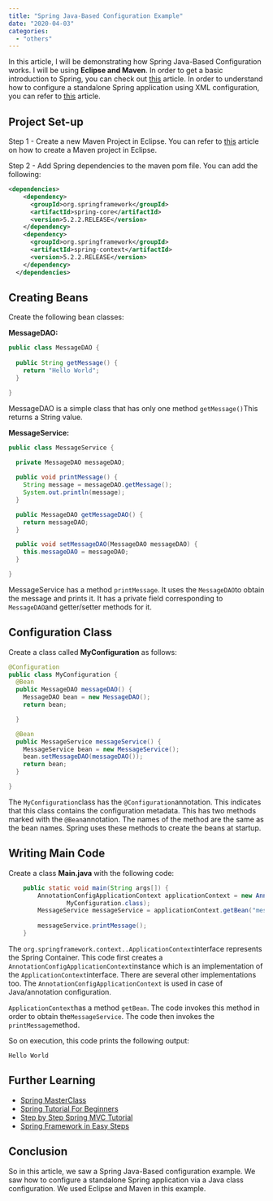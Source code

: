 ```yaml
---
title: "Spring Java-Based Configuration Example"
date: "2020-04-03"
categories: 
  - "others"
---
```


In this article, I will be demonstrating how Spring Java-Based Configuration works. I will be using **Eclipse and Maven**. In order to get a basic introduction to Spring, you can check out [this](spring-framework-what-and-why.md) article. In order to understand how to configure a standalone Spring application using XML configuration, you can refer to [this](spring-xml-configuration-example.md) article.

## Project Set-up

Step 1 - Create a new Maven Project in Eclipse. You can refer to [this](https://reshmabidikar.github.io/2018/10/how-to-create-a-maven-project-in-eclipse.html) article on how to create a Maven project in Eclipse.

Step 2 - Add Spring dependencies to the maven pom file. You can add the following:

```xml
<dependencies>
    <dependency>
      <groupId>org.springframework</groupId>
      <artifactId>spring-core</artifactId>
      <version>5.2.2.RELEASE</version>
    </dependency>
    <dependency>
      <groupId>org.springframework</groupId>
      <artifactId>spring-context</artifactId>
      <version>5.2.2.RELEASE</version>
    </dependency>
  </dependencies>
```

## Creating Beans

Create the following bean classes:

**MessageDAO:**

```java
public class MessageDAO {
  
  public String getMessage() {
    return "Hello World";
  }

}
```

MessageDAO is a simple class that has only one method `getMessage()`This returns a String value.

**MessageService:**

```java
public class MessageService {
  
  private MessageDAO messageDAO;

  public void printMessage() {
    String message = messageDAO.getMessage();
    System.out.println(message);
  }

  public MessageDAO getMessageDAO() {
    return messageDAO;
  }

  public void setMessageDAO(MessageDAO messageDAO) {
    this.messageDAO = messageDAO;
  }

}
```

MessageService has a method `printMessage`. It uses the `MessageDAO`to obtain the message and prints it. It has a private field corresponding to `MessageDAO`and getter/setter methods for it.

## Configuration Class

Create a class called **MyConfiguration** as follows:

```java
@Configuration
public class MyConfiguration {
  @Bean
  public MessageDAO messageDAO() {
    MessageDAO bean = new MessageDAO();
    return bean;

  }

  @Bean
  public MessageService messageService() {
    MessageService bean = new MessageService();
    bean.setMessageDAO(messageDAO());
    return bean;
  }

}
```
The `MyConfiguration`class has the `@Configuration`annotation. This indicates that this class contains the configuration metadata. This has two methods marked with the `@Bean`annotation. The names of the method are the same as the bean names. Spring uses these methods to create the beans at startup.

## Writing Main Code

Create a class **Main.java** with the following code:

```java
	public static void main(String args[]) {
		AnnotationConfigApplicationContext applicationContext = new AnnotationConfigApplicationContext(
				MyConfiguration.class);
		MessageService messageService = applicationContext.getBean("messageService", MessageService.class);
		
		messageService.printMessage();
	}

```

The `org.springframework.context..ApplicationContext`interface represents the Spring Container. This code first creates a `AnnotationConfigApplicationContext`instance which is an implementation of the `ApplicationContext`interface. There are several other implementations too. The `AnnotationConfigApplicationContext` is used in case of Java/annotation configuration.

`ApplicationContext`has a method `getBean`. The code invokes this method in order to obtain the`MessageService`. The code then invokes the `printMessage`method.

So on execution, this code prints the following output:

```
Hello World
```
## Further Learning

- [Spring MasterClass](https://click.linksynergy.com/deeplink?id=MnzIZAZNE5Y&mid=39197&murl=https%3A%2F%2Fwww.udemy.com%2Fcourse%2Fjava-spring-framework-masterclass%2F)
- [Spring Tutorial For Beginners](https://click.linksynergy.com/deeplink?id=MnzIZAZNE5Y&mid=39197&murl=https%3A%2F%2Fwww.udemy.com%2Fcourse%2Fspring-tutorial-for-beginners%2F)
- [Step by Step Spring MVC Tutorial](https://click.linksynergy.com/deeplink?id=MnzIZAZNE5Y&mid=39197&murl=https%3A%2F%2Fwww.udemy.com%2Fcourse%2Fspring-mvc-tutorial-for-beginners-step-by-step%2F)
- [Spring Framework in Easy Steps](https://click.linksynergy.com/deeplink?id=MnzIZAZNE5Y&mid=39197&murl=https%3A%2F%2Fwww.udemy.com%2Fcourse%2Fspringframeworkineasysteps%2F)

## Conclusion

So in this article, we saw a Spring Java-Based configuration example. We saw how to configure a standalone Spring application via a Java class configuration. We used Eclipse and Maven in this example.
